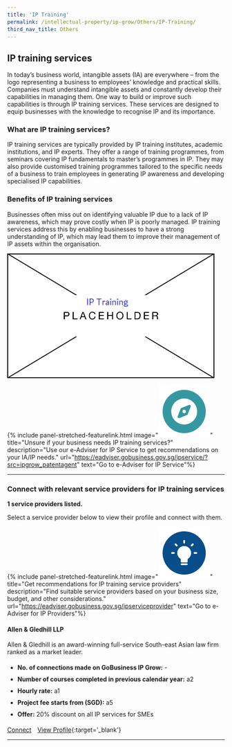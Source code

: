 ```yaml
---
title: 'IP Training'
permalink: /intellectual-property/ip-grow/Others/IP-Training/
third_nav_title: Others
---
```


## IP training services

In today’s business world, intangible assets (IA) are everywhere – from the logo representing a business to employees’ knowledge and practical skills. Companies must understand intangible assets and constantly develop their capabilities in managing them. One way to build or improve such capabilities is through IP training services. These services are designed to equip businesses with the knowledge to recognise IP and its importance. 

### What are IP training services?

IP training services are typically provided by IP training institutes, academic institutions, and IP experts. They offer a range of training programmes, from seminars covering IP fundamentals to master’s programmes in IP. They may also provide customised training programmes tailored to the specific needs of a business to train employees in generating IP awareness and developing specialised IP capabilities.

### Benefits of IP training services

Businesses often miss out on identifying valuable IP due to a lack of IP awareness, which may prove costly when IP is poorly managed. IP training services address this by enabling businesses to have a strong understanding of IP, which may lead them to improve their management of IP assets within the organisation. 

<img src='/images/ipgrow/ipservices/IPTraining.png' aria-hidden='true'>

{% include panel-stretched-featurelink.html image="<img src='/images/ipgrow/ipservices/ipgrow_licenceguide_icon.png' aria-hidden='true'>" title="Unsure if your business needs IP training services?" description="Use our e-Adviser for IP Service to get recommendations on your IA/IP needs." url="https://eadviser.gobusiness.gov.sg/ipservice/?src=ipgrow_patentagent" text="Go to e-Adviser for IP Service"%}

---

### Connect with relevant service providers for IP training services

**1 service providers listed.**

Select a service provider below to view their profile and connect with them.

{% include panel-stretched-featurelink.html image="<img src='/images/ipgrow/ipservices/ipgrow_findspecificlicence_icon.png' aria-hidden='true'>" title="Get recommendations for IP training service providers" description="Find suitable service providers based on your business size, budget, and other considerations." url="https://eadviser.gobusiness.gov.sg/ipserviceprovider" text="Go to e-Adviser for IP Providers"%}

#### Allen & Gledhill LLP

Allen & Gledhill is an award-winning full-service South-east Asian law firm ranked as a market leader.

<ul>
<li style='line-height: 27px; margin: 0px 0px !important'><b>No. of connections made on GoBusiness IP Grow:</b> -</li>
<li style='line-height: 27px; margin: 0px 0px !important'><b>Number of courses completed in previous calendar year:</b> a2</li>
<li style='line-height: 27px; margin: 0px 0px !important'><b>Hourly rate:</b> a1</li>
<li style='line-height: 27px; margin: 0px 0px !important'><b>Project fee starts from (SGD):</b> a5</li>
<li style='line-height: 27px; margin: 0px 0px !important'><b>Offer:</b> 20% discount on all IP services for SMEs</li>
</ul>

<a class='btn' href='https://www.gobusiness.gov.sg' target='_blank' rel='noopener'>Connect</a>&emsp;[View Profile](/intellectual-property/ip-grow/allen-gledhill-llp/){:target='_blank'}

---

